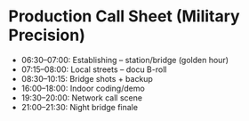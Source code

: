 # Production Call Sheet (Military Precision)

- 06:30–07:00: Establishing – station/bridge (golden hour)
- 07:15–08:00: Local streets – docu B-roll
- 08:30–10:15: Bridge shots + backup
- 16:00–18:00: Indoor coding/demo
- 19:30–20:00: Network call scene
- 21:00–21:30: Night bridge finale
